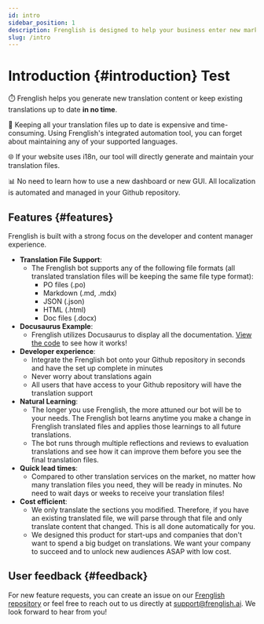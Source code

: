 ```yaml
---
id: intro
sidebar_position: 1
description: Frenglish is designed to help your business enter new markets quickly with automated translations.
slug: /intro
---
```


# Introduction {#introduction} Test

⏱️ Frenglish helps you generate new translation content or keep existing translations up to date **in no time**.

💸 Keeping all your translation files up to date is expensive and time-consuming. Using Frenglish's integrated automation tool, you can forget about maintaining any of your supported languages. 

🌐 If your website uses i18n, our tool will directly generate and maintain your translation files.

📊 No need to learn how to use a new dashboard or new GUI. All localization is automated and managed in your Github repository.

## Features {#features}

Frenglish is built with a strong focus on the developer and content manager experience.

- **Translation File Support**:
  - The Frenglish bot supports any of the following file formats (all translated translation files will be keeping the same file type format):
    - PO files (.po)
    - Markdown (.md, .mdx)
    - JSON (.json)
    - HTML (.html)
    - Doc files (.docx)
- **Docusaurus Example**:
  - Frenglish utilizes Docusaurus to display all the documentation. [View the code](https://github.com/Frenglish/frenglish-docs) to see how it works!
- **Developer experience**:
  - Integrate the Frenglish bot onto your Github repository in seconds and have the set up complete in minutes
  - Never worry about translations again
  - All users that have access to your Github repository will have the translation support
- **Natural Learning**:
  - The longer you use Frenglish, the more attuned our bot will be to your needs. The Frenglish bot learns anytime you make a change in Frenglish translated files and applies those learnings to all future translations.
  - The bot runs through multiple reflections and reviews to evaluation translations and see how it can improve them before you see the final translation files.
- **Quick lead times**:
  - Compared to other translation services on the market, no matter how many translation files you need, they will be ready in minutes. No need to wait days or weeks to receive your translation files!
- **Cost efficient**:
  - We only translate the sections you modified. Therefore, if you have an existing translated file, we will parse through that file and only translate content that changed. This is all done automatically for you.
  - We designed this product for start-ups and companies that don't want to spend a big budget on translations. We want your company to succeed and to unlock new audiences ASAP with low cost.

## User feedback {#feedback}

For new feature requests, you can create an issue on our [Frenglish repository](https://github.com/viv-cheung/frenglish-website-vite) or feel free to reach out to us directly at support@frenglish.ai. We look forward to hear from you!
